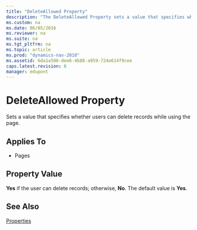 ```yaml
---
title: "DeleteAllowed Property"
description: "The DeleteAllowed Property sets a value that specifies whether users can delete records while using the page."
ms.custom: na
ms.date: 06/05/2016
ms.reviewer: na
ms.suite: na
ms.tgt_pltfrm: na
ms.topic: article
ms.prod: "dynamics-nav-2018"
ms.assetid: 6da1a506-dee6-4b88-a959-724e614f9cee
caps.latest.revision: 6
manager: edupont
---
```

# DeleteAllowed Property
Sets a value that specifies whether users can delete records while using the page.  
  
## Applies To  
  
-   Pages  
  
## Property Value  
 **Yes** if the user can delete records; otherwise, **No**. The default value is **Yes**.  
  
## See Also  
 [Properties](Properties.md)